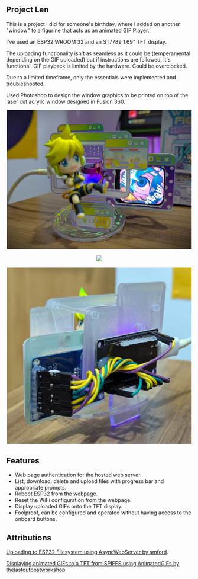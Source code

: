 ## Project Len

This is a project I did for someone's birthday, where I added on another "window" to a figurine that acts as an animated GIF Player.

I've used an ESP32 WROOM 32 and an ST7789 1.69" TFT display.

The uploading functionality isn't as seamless as it could be (temperamental depending on the GIF uploaded) but if instructions are followed, it's functional.
GIF playback is limited by the hardware. Could be overclocked.

Due to a limited timeframe, only the essentials were implemented and troubleshooted.

Used Photoshop to design the window graphics to be printed on top of the laser cut acrylic window designed in Fusion 360.

<p align="center">
  <img src="https://github.com/zent0m/LenFig/blob/main/images/ProjLen.jpg?raw=true" width="500">
</p>

<p align="center">
  <img src="https://github.com/zent0m/LenFig/blob/main/images/ProjLen.gif" width="500">
</p>

<p align="center">
  <img src="https://github.com/zent0m/LenFig/blob/main/images/wiring.jpg?raw=true" width="500">
</p>


## Features
- Web page authentication for the hosted web server.
- List, download, delete and upload files with progress bar and appropriate prompts.
- Reboot ESP32 from the webpage.
- Reset the WiFi configuration from the webpage.
- Display uploaded GIFs onto the TFT display.
- Foolproof, can be configured and operated without having access to the onboard buttons.

## Attributions
[Uploading to ESP32 Filesystem using AsyncWebServer by smford](https://github.com/smford/esp32-asyncwebserver-fileupload-example/tree/master).

[Displaying animated GIFs to a TFT from SPIFFS using AnimatedGIFs by thelastoutpostworkshop](https://github.com/thelastoutpostworkshop/animated_gif_sdcard_spiffs/tree/main)
